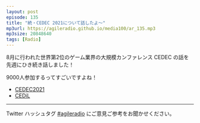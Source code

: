 ```yaml
---
layout: post
episode: 135
title: "続・CEDEC 2021について話したよ～"
mp3url: https://agileradio.github.io/media100/ar_135.mp3
mp3size: 20848640
tags: [Radio]
---
```


8月に行われた世界第2位のゲーム業界の大規模カンファレンス CEDEC の話を先週にひき続き話しました！

9000人参加するってすごいですよね！

- [CEDEC2021](https://cedec.cesa.or.jp/2021/)
- [CEDiL](https://cedil.cesa.or.jp/)

---

Twitter ハッシュタグ [#agileradio](https://twitter.com/intent/tweet?hashtags=agileradio) にご意見ご参考をお聞かせください。

